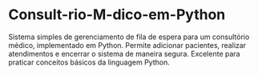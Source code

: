 # Consult-rio-M-dico-em-Python
Sistema simples de gerenciamento de fila de espera para um consultório médico, implementado em Python. Permite adicionar pacientes, realizar atendimentos e encerrar o sistema de maneira segura. Excelente para praticar conceitos básicos da linguagem Python.
